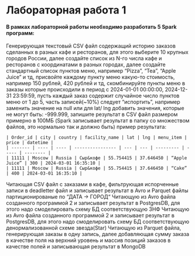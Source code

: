 # Лабораторная работа 1
#### В рамках лабораторной работы необходимо разработать 5 **Spark** программ:
Генерирующая текстовый CSV файл содержащий историю заказов сделанных в разных кафе и ресторанов, для этого выберите 10 крупных городов России, далее создайте список из N-го числа кафе и ресторанов с координатами в разных городах, далее создайте стандартный список пунктов меню, например “Pizza”, “Tea”, “Apple Juice” и тд, присвойте каждому пункту меню какую-то стоимость, например 150 рублей, 420 рублей и тд, скомбинируйте пункты меню в заказы которые происходили в период с 2024-01-01 00:00:00, 2024-12-31  23:59:59, пусть каждый заказ содержит случайное число пунктов меню от 1 до 5, часть записей(~10%) следует “испортить”, например заменить значение на null или для lat/ lng добавить значения, которые не могут быть: -999.999, запишите результат в CSV файл размером примерно в 100МБ (Spark записывает результат в папку со множеством файлов, это нормально так и должно быть) пример результата:
	
	| Order_id | city | country | facility_name | lat | lng | menu_item | price | datetime |
    | ------- | ---- | ---- | ---------------- | --- | --- | --------- | ----- | -------- |
	| 11111 | Moscow | Russia | Сыр&кофе | 55.754415 | 37.646450 | “Apple Juice” | 300 | 2024-03-01 16:35:10 |
    | 11111 | Moscow | Russia | Сыр&кофе | 55.754415 | 37.646450 | “Cake” | 400 | 2024-03-01 16:35:10 |
	

Читающая CSV файл с заказами в кафе, фильтрующая испорченные записи в deadletter файл и записывает результат в Avro и Parquet файлы партиционированые по “ДАТА -> ГОРОД“ 
Читающую из Avro файла созданного программой 2 и записывает результат в PostgresDB, для этого надо смоделировать схему БД соответствующую 3НФ
Читающую из Avro файла созданного программой 2 и записывает результат в PostgresDB, для этого надо смоделировать схему БД соответствующую денормализованной схеме звезда(Star)
Читающую из Parquet файла, генерирующая заказы в одну запись, далее добавляющая сумму заказа в качестве поля на верхний уровень и массив позиций заказов в качестве полей и записывающая результат в MongoDB 

